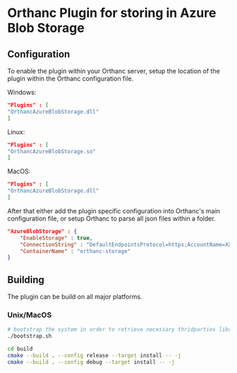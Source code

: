 # Orthanc Plugin for storing in Azure Blob Storage

## Configuration
To enable the plugin within your Orthanc server, setup the location of the plugin within the Orthanc configuration file.

Windows:
```json
"Plugins" : [
"OrthancAzureBlobStorage.dll"
]
```

Linux:
```json
"Plugins" : [
"OrthancAzureBlobStorage.so"
]
```

MacOS:
```json
"Plugins" : [
"OrthancAzureBlobStorage.dll"
]
```

After that either add the plugin specific configuration into Orthanc's main configuration file, or setup Orthanc to parse all json files within a folder.

```json
"AzureBlobStorage" : {
    "EnableStorage" : true,
    "ConnectionString" : "DefaultEndpointsProtocol=https;AccountName=XXXXXXXXXXXXXX;AccountKey=YYYYYYYYYYYYYYYYY;EndpointSuffix=core.windows.net",
    "ContainerName" : "orthanc-storage"
}
```

## Building
The plugin can be build on all major platforms. 

### Unix/MacOS

```bash
# bootstrap the system in order to retrieve necessary thridparties libraries as well as the orthanc sources
./bootstrap.sh

cd build
cmake --build . --config release --target install -- -j
cmake --build . --config debug --target install -- -j
```
